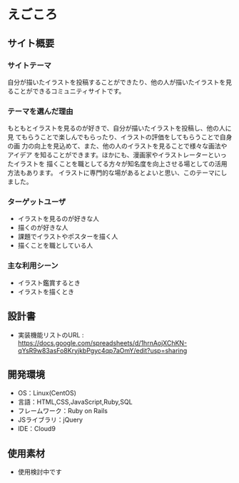 # えごころ

## サイト概要
### サイトテーマ
自分が描いたイラストを投稿することができたり、他の人が描いたイラストを見ることができるコミュニティサイトです。

### テーマを選んだ理由
もともとイラストを見るのが好きで、自分が描いたイラストを投稿し、他の人に見
てもらうことで楽しんでもらったり、イラストの評価をしてもらうことで自身の画
力の向上を見込めて、また、他の人のイラストを見ることで様々な画法やアイデア
を知ることができます。ほかにも、漫画家やイラストレーターといったイラストを
描くことを職としてる方々が知名度を向上させる場としての活用方法もあります。
イラストに専門的な場があるとよいと思い、このテーマにしました。

### ターゲットユーザ
- イラストを見るのが好きな人
- 描くのが好きな人
- 課題でイラストやポスターを描く人
- 描くことを職としている人

### 主な利用シーン
- イラスト鑑賞するとき
- イラストを描くとき

## 設計書
- 実装機能リストのURL : https://docs.google.com/spreadsheets/d/1hrnAojXChKN-qYsR9w83asFo8KryjkbPgyc4qp7aOmY/edit?usp=sharing

## 開発環境
- OS：Linux(CentOS)
- 言語：HTML,CSS,JavaScript,Ruby,SQL
- フレームワーク：Ruby on Rails
- JSライブラリ：jQuery
- IDE：Cloud9

## 使用素材
- 使用検討中です